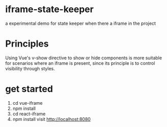 # iframe-state-keeper

a experimental demo for state keeper when there a iframe  in the project

# Principles

Using Vue's v-show directive to show or hide components is more suitable for scenarios where an iframe is present, since its principle is to control visibility through styles.

# get started

1. cd vue-iframe
2. npm install
3. cd react-iframe
4. npm install
visit <http://localhost:8080>

